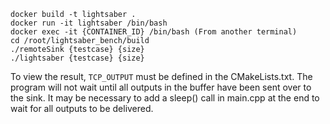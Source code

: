 ```
docker build -t lightsaber .
docker run -it lightsaber /bin/bash
docker exec -it {CONTAINER_ID} /bin/bash (From another terminal)
cd /root/lightsaber_bench/build
./remoteSink {testcase} {size}
./lightsaber {testcase} {size}
```

To view the result, `TCP_OUTPUT` must be defined in the CMakeLists.txt. The program will not wait until all outputs in the buffer have been sent over to the sink. It may be necessary to add a sleep() call in main.cpp at the end to wait for all outputs to be delivered. 